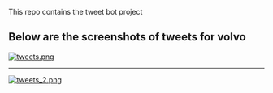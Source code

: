 This repo contains the tweet bot project



Below are the screenshots of tweets for volvo
---------------------------------------------

[![tweets.png](https://i.postimg.cc/ncMLh3nX/tweets.png)](https://postimg.cc/PPsH6zpH)



---------------------------------------------
[![tweets_2.png](https://i.postimg.cc/52bbFpV5/tweets_2.png)](https://postimg.cc/xcxWwvqq)
